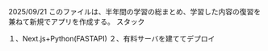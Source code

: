 2025/09/21
このファイルは、半年間の学習の総まとめ、学習した内容の復習を兼ねて新規でアプリを作成する。
スタック

１、Next.js+Python(FASTAPI)
２、有料サーバを建ててデプロイ







